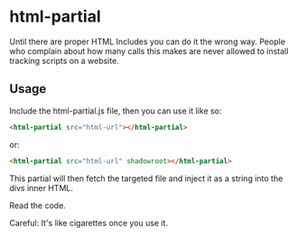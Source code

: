 # html-partial
Until there are proper HTML Includes you can do it the wrong way. People who complain about how many calls this makes are never allowed to install tracking scripts on a website.

## Usage

Include the html-partial.js file, then you can use it like so: 

```html
<html-partial src="html-url"></html-partial>
```
or: 

```html
<html-partial src="html-url" shadowroot></html-partial>
```
This partial will then fetch the targeted file and inject it as a string into the divs inner HTML. 

Read the code. 

Careful: It's like cigarettes once you use it. 
